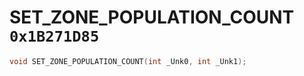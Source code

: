 # SET_ZONE_POPULATION_COUNT `0x1B271D85`

```cpp
void SET_ZONE_POPULATION_COUNT(int _Unk0, int _Unk1);
```